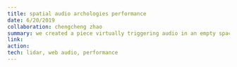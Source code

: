 ```yaml
---
title: spatial audio archologies performance
date: 6/20/2019
collaboration: chengcheng zhao
summary: we created a piece virtually triggering audio in an empty space that told past histories of the space only through sound. we mapped the same spaces to the different sounds in our lives and premiered a performance going through the space that triggered our own sounds leading to a symphony of all the sounds together as the piece came to a close. participants were invited to explore the soundscape themselves afterwards.
link: 
action: 
tech: lidar, web audio, performance
---
```

